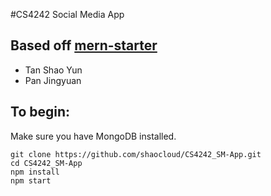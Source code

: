 #CS4242 Social Media App
## Based off [mern-starter](https://github.com/Hashnode/mern-starter)
- Tan Shao Yun
- Pan Jingyuan

## To begin:
Make sure you have MongoDB installed.
```
git clone https://github.com/shaocloud/CS4242_SM-App.git
cd CS4242_SM-App
npm install
npm start
```
